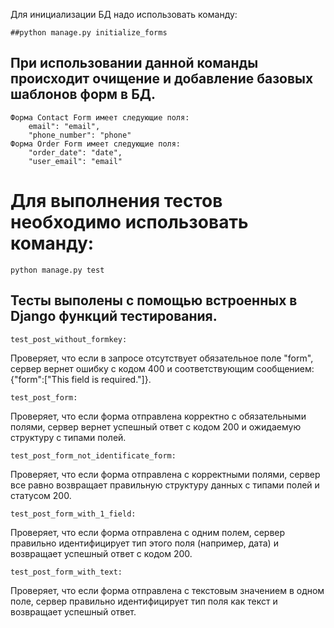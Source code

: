 

 Для инициализации БД надо использовать команду: 

    ##python manage.py initialize_forms
    
## При использовании данной команды происходит очищение и добавление базовых шаблонов форм в БД.
    Форма Contact Form имеет следующие поля: 
        email": "email", 
        "phone_number": "phone"
    Форма Order Form имеет следующие поля: 
        "order_date": "date", 
        "user_email": "email"

# Для выполнения тестов необходимо использовать команду:

    python manage.py test

## Тесты выполены с помощью встроенных в Django функций тестирования.

    test_post_without_formkey:

Проверяет, что если в запросе отсутствует обязательное поле "form", сервер вернет ошибку с кодом 400 и соответствующим сообщением: {"form":["This field is required."]}.

    test_post_form:

Проверяет, что если форма отправлена корректно с обязательными полями, сервер вернет успешный ответ с кодом 200 и ожидаемую структуру с типами полей.

    test_post_form_not_identificate_form:

Проверяет, что если форма отправлена с корректными полями, сервер все равно возвращает правильную структуру данных с типами полей и статусом 200.

    test_post_form_with_1_field:

Проверяет, что если форма отправлена с одним полем, сервер правильно идентифицирует тип этого поля (например, дата) и возвращает успешный ответ с кодом 200.

    test_post_form_with_text:

Проверяет, что если форма отправлена с текстовым значением в одном поле, сервер правильно идентифицирует тип поля как текст и возвращает успешный ответ.
